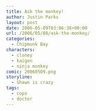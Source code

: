 ```yaml
---
title: Ask the monkey!
author: Justin Parks
layout: post
date: 2006-05-09T03:06:38+00:00
url: /2006/05/08/ask-the-monkey/
categories:
  - Chipmunk Bay
characters:
  - cloney
  - kaigon
  - ninja monkey
comic: 20060509.png 
storyline:
  - Shawn is crazy
tags:
  - cops
  - doctor  
---
```

